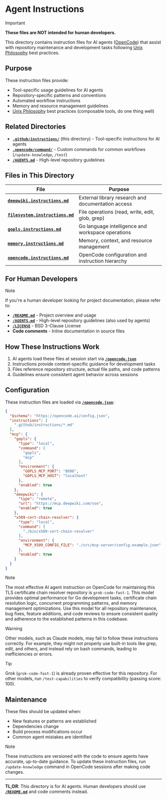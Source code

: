 # Agent Instructions

> [!IMPORTANT]
> **These files are NOT intended for human developers.**

This directory contains instruction files for AI agents ([OpenCode](https://opencode.ai/)) that assist with repository maintenance and development tasks following [Unix Philosophy](https://grokipedia.com/page/Unix_philosophy) best practices.

## Purpose

These instruction files provide:
- Tool-specific usage guidelines for AI agents
- Repository-specific patterns and conventions
- Automated workflow instructions
- Memory and resource management guidelines
- [Unix Philosophy](https://grokipedia.com/page/Unix_philosophy) best practices (composable tools, do one thing well)

## Related Directories

- **[`.github/instructions/`](./)** (this directory) - Tool-specific instructions for AI agents
- **[`.opencode/command/`](../command/)** - Custom commands for common workflows (`/update-knowledge`, `/test`)
- **[`/AGENTS.md`](../../AGENTS.md)** - High-level repository guidelines

## Files in This Directory

| File | Purpose |
|------|---------|
| **[`deepwiki.instructions.md`](./deepwiki.instructions.md)** | External library research and documentation access |
| **[`filesystem.instructions.md`](./filesystem.instructions.md)** | File operations (read, write, edit, glob, grep) |
| **[`gopls.instructions.md`](./gopls.instructions.md)** | Go language intelligence and workspace operations |
| **[`memory.instructions.md`](./memory.instructions.md)** | Memory, context, and resource management |
| **[`opencode.instructions.md`](./opencode.instructions.md)** | OpenCode configuration and instruction hierarchy |

## For Human Developers

> [!NOTE]
> If you're a human developer looking for project documentation, please refer to:
> 
> - **[`/README.md`](../../README.md)** - Project overview and usage
> - **[`/AGENTS.md`](../../AGENTS.md)** - High-level repository guidelines (also used by agents)
> - **[`/LICENSE`](../../LICENSE)** - BSD 3-Clause License
> - **Code comments** - Inline documentation in source files

## How These Instructions Work

1. AI agents load these files at session start via **[`/opencode.json`](../../opencode.json)**
2. Instructions provide context-specific guidance for development tasks
3. Files reference repository structure, actual file paths, and code patterns
4. Guidelines ensure consistent agent behavior across sessions

## Configuration

These instruction files are loaded via **[`/opencode.json`](../../opencode.json)**:

```json
{
  "$schema": "https://opencode.ai/config.json",
  "instructions": [
    ".github/instructions/*.md"
  ],
  "mcp": {
    "gopls": {
      "type": "local",
      "command": [
        "gopls",
        "mcp"
      ],
      "environment": {
        "GOPLS_MCP_PORT": "8096",
        "GOPLS_MCP_HOST": "localhost"
      },
      "enabled": true
    },
    "deepwiki": {
      "type": "remote",
      "url": "https://mcp.deepwiki.com/sse",
      "enabled": true
    },
    "x509-cert-chain-resolver": {
      "type": "local",
      "command": [
        "./bin/x509-cert-chain-resolver"
      ],
      "environment": {
        "MCP_X509_CONFIG_FILE": "./src/mcp-server/config.example.json"
      },
      "enabled": true
    }
  }
}
```

> [!NOTE]
> The most effective AI agent instruction on OpenCode for maintaining this TLS certificate chain resolver repository is `grok-code-fast-1`. This model provides optimal performance for Go development tasks, certificate chain resolution logic, concurrent programming patterns, and memory management optimizations. Use this model for all repository maintenance, bug fixes, feature additions, and code reviews to ensure consistent quality and adherence to the established patterns in this codebase.

> [!WARNING]
> Other models, such as Claude models, may fail to follow these instructions correctly. For example, they might not properly use built-in tools like grep, edit, and others, and instead rely on bash commands, leading to inefficiencies or errors.

> [!TIP]
> Grok (`grok-code-fast-1`) is already proven effective for this repository. For other models, run `/test-capabilities` to verify compatibility (passing score: 100).

## Maintenance

These files should be updated when:
- New features or patterns are established
- Dependencies change
- Build process modifications occur
- Common agent mistakes are identified

> [!NOTE]
> These instructions are versioned with the code to ensure agents have accurate, up-to-date guidance. To update these instruction files, run `/update-knowledge` command in OpenCode sessions after making code changes.

---

**TL;DR**: This directory is for AI agents. Human developers should use **[`/README.md`](../../README.md)** and code comments instead.
